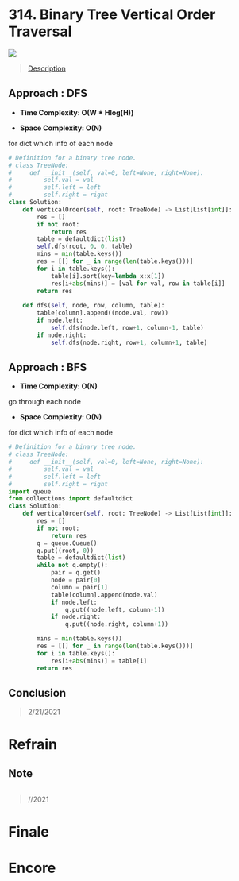 # 314. Binary Tree Vertical Order Traversal

![](https://img.shields.io/badge/Difficulty-Medium-%23f0ad4e)

> [Description](https://leetcode.com/problems/binary-tree-vertical-order-traversal/)


## Approach : DFS

- **Time Complexity: O(W * Hlog(H))**

- **Space Complexity: O(N)**

for dict which info of each node

```python
# Definition for a binary tree node.
# class TreeNode:
#     def __init__(self, val=0, left=None, right=None):
#         self.val = val
#         self.left = left
#         self.right = right
class Solution:
    def verticalOrder(self, root: TreeNode) -> List[List[int]]:
        res = []
        if not root:
            return res
        table = defaultdict(list)
        self.dfs(root, 0, 0, table)
        mins = min(table.keys())
        res = [[] for _ in range(len(table.keys()))]
        for i in table.keys():
            table[i].sort(key=lambda x:x[1])
            res[i+abs(mins)] = [val for val, row in table[i]]
        return res
    
    def dfs(self, node, row, column, table):
        table[column].append((node.val, row))
        if node.left:
            self.dfs(node.left, row+1, column-1, table)
        if node.right:
            self.dfs(node.right, row+1, column+1, table)
```

## Approach : BFS

- **Time Complexity: O(N)**

go through each node

- **Space Complexity: O(N)**

for dict which info of each node

```python
# Definition for a binary tree node.
# class TreeNode:
#     def __init__(self, val=0, left=None, right=None):
#         self.val = val
#         self.left = left
#         self.right = right
import queue
from collections import defaultdict
class Solution:
    def verticalOrder(self, root: TreeNode) -> List[List[int]]:
        res = []
        if not root:
            return res
        q = queue.Queue()
        q.put((root, 0))
        table = defaultdict(list)
        while not q.empty():
            pair = q.get()
            node = pair[0]
            column = pair[1]
            table[column].append(node.val)
            if node.left:
                q.put((node.left, column-1))
            if node.right:
                q.put((node.right, column+1))

        mins = min(table.keys())
        res = [[] for _ in range(len(table.keys()))]
        for i in table.keys():
            res[i+abs(mins)] = table[i]
        return res
```

## Conclusion

> 2/21/2021

# Refrain

## Note

```python

```

> //2021

# Finale

# Encore